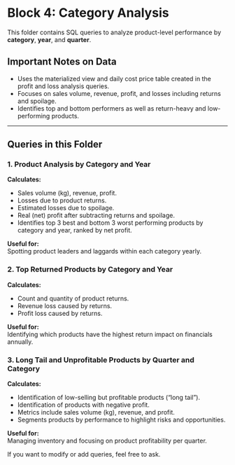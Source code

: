 # Block 4: Category Analysis

This folder contains SQL queries to analyze product-level performance by **category**, **year**, and **quarter**.

## Important Notes on Data

- Uses the materialized view and daily cost price table created in the profit and loss analysis queries.
- Focuses on sales volume, revenue, profit, and losses including returns and spoilage.
- Identifies top and bottom performers as well as return-heavy and low-performing products.

---

## Queries in this Folder

### 1. Product Analysis by Category and Year

**Calculates:**

- Sales volume (kg), revenue, profit.
- Losses due to product returns.
- Estimated losses due to spoilage.
- Real (net) profit after subtracting returns and spoilage.
- Identifies top 3 best and bottom 3 worst performing products by category and year, ranked by net profit.

**Useful for:**  
Spotting product leaders and laggards within each category yearly.

### 2. Top Returned Products by Category and Year

**Calculates:**

- Count and quantity of product returns.
- Revenue loss caused by returns.
- Profit loss caused by returns.

**Useful for:**  
Identifying which products have the highest return impact on financials annually.

### 3. Long Tail and Unprofitable Products by Quarter and Category

**Calculates:**

- Identification of low-selling but profitable products (“long tail”).
- Identification of products with negative profit.
- Metrics include sales volume (kg), revenue, and profit.
- Segments products by performance to highlight risks and opportunities.

**Useful for:**  
Managing inventory and focusing on product profitability per quarter.

If you want to modify or add queries, feel free to ask.
